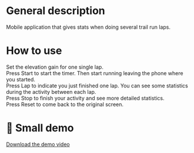 # General description
Mobile application that gives stats when doing several trail run laps.  

# How to use
Set the elevation gain for one single lap.  
Press Start to start the timer. Then start running leaving the phone where you started.  
Press Lap to indicate you just finished one lap. You can see some statistics during the activity between each lap.  
Press Stop to finish your activity and see more detailed statistics.  
Press Reset to come back to the original screen.  

# 🎥 Small demo
[Download the demo video](demo/video.mp4)  